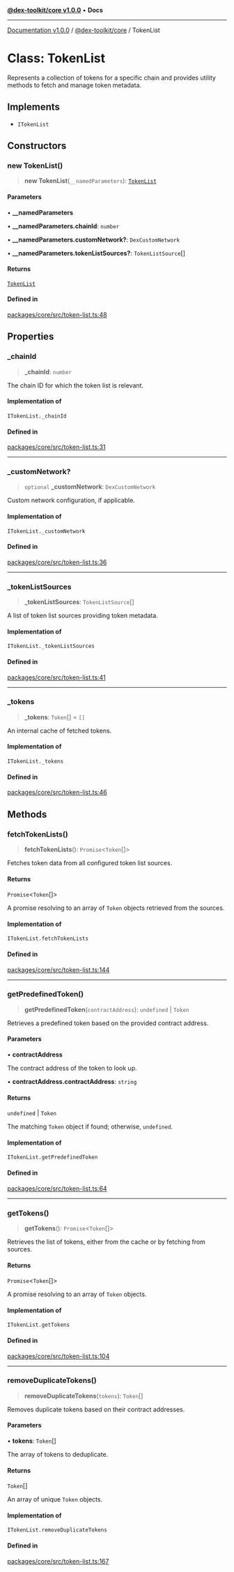 [**@dex-toolkit/core v1.0.0**](../README.md) • **Docs**

***

[Documentation v1.0.0](../../../packages.md) / [@dex-toolkit/core](../README.md) / TokenList

# Class: TokenList

Represents a collection of tokens for a specific chain and provides utility methods
to fetch and manage token metadata.

## Implements

- `ITokenList`

## Constructors

### new TokenList()

> **new TokenList**(`__namedParameters`): [`TokenList`](TokenList.md)

#### Parameters

• **\_\_namedParameters**

• **\_\_namedParameters.chainId**: `number`

• **\_\_namedParameters.customNetwork?**: `DexCustomNetwork`

• **\_\_namedParameters.tokenListSources?**: `TokenListSource`[]

#### Returns

[`TokenList`](TokenList.md)

#### Defined in

[packages/core/src/token-list.ts:48](https://github.com/niZmosis/dex-toolkit/blob/3d8b41b44787b30fbea5de3ab4737662ffb61bc8/packages/core/src/token-list.ts#L48)

## Properties

### \_chainId

> **\_chainId**: `number`

The chain ID for which the token list is relevant.

#### Implementation of

`ITokenList._chainId`

#### Defined in

[packages/core/src/token-list.ts:31](https://github.com/niZmosis/dex-toolkit/blob/3d8b41b44787b30fbea5de3ab4737662ffb61bc8/packages/core/src/token-list.ts#L31)

***

### \_customNetwork?

> `optional` **\_customNetwork**: `DexCustomNetwork`

Custom network configuration, if applicable.

#### Implementation of

`ITokenList._customNetwork`

#### Defined in

[packages/core/src/token-list.ts:36](https://github.com/niZmosis/dex-toolkit/blob/3d8b41b44787b30fbea5de3ab4737662ffb61bc8/packages/core/src/token-list.ts#L36)

***

### \_tokenListSources

> **\_tokenListSources**: `TokenListSource`[]

A list of token list sources providing token metadata.

#### Implementation of

`ITokenList._tokenListSources`

#### Defined in

[packages/core/src/token-list.ts:41](https://github.com/niZmosis/dex-toolkit/blob/3d8b41b44787b30fbea5de3ab4737662ffb61bc8/packages/core/src/token-list.ts#L41)

***

### \_tokens

> **\_tokens**: `Token`[] = `[]`

An internal cache of fetched tokens.

#### Implementation of

`ITokenList._tokens`

#### Defined in

[packages/core/src/token-list.ts:46](https://github.com/niZmosis/dex-toolkit/blob/3d8b41b44787b30fbea5de3ab4737662ffb61bc8/packages/core/src/token-list.ts#L46)

## Methods

### fetchTokenLists()

> **fetchTokenLists**(): `Promise`\<`Token`[]\>

Fetches token data from all configured token list sources.

#### Returns

`Promise`\<`Token`[]\>

A promise resolving to an array of `Token` objects retrieved from the sources.

#### Implementation of

`ITokenList.fetchTokenLists`

#### Defined in

[packages/core/src/token-list.ts:144](https://github.com/niZmosis/dex-toolkit/blob/3d8b41b44787b30fbea5de3ab4737662ffb61bc8/packages/core/src/token-list.ts#L144)

***

### getPredefinedToken()

> **getPredefinedToken**(`contractAddress`): `undefined` \| `Token`

Retrieves a predefined token based on the provided contract address.

#### Parameters

• **contractAddress**

The contract address of the token to look up.

• **contractAddress.contractAddress**: `string`

#### Returns

`undefined` \| `Token`

The matching `Token` object if found; otherwise, `undefined`.

#### Implementation of

`ITokenList.getPredefinedToken`

#### Defined in

[packages/core/src/token-list.ts:64](https://github.com/niZmosis/dex-toolkit/blob/3d8b41b44787b30fbea5de3ab4737662ffb61bc8/packages/core/src/token-list.ts#L64)

***

### getTokens()

> **getTokens**(): `Promise`\<`Token`[]\>

Retrieves the list of tokens, either from the cache or by fetching from sources.

#### Returns

`Promise`\<`Token`[]\>

A promise resolving to an array of `Token` objects.

#### Implementation of

`ITokenList.getTokens`

#### Defined in

[packages/core/src/token-list.ts:104](https://github.com/niZmosis/dex-toolkit/blob/3d8b41b44787b30fbea5de3ab4737662ffb61bc8/packages/core/src/token-list.ts#L104)

***

### removeDuplicateTokens()

> **removeDuplicateTokens**(`tokens`): `Token`[]

Removes duplicate tokens based on their contract addresses.

#### Parameters

• **tokens**: `Token`[]

The array of tokens to deduplicate.

#### Returns

`Token`[]

An array of unique `Token` objects.

#### Implementation of

`ITokenList.removeDuplicateTokens`

#### Defined in

[packages/core/src/token-list.ts:167](https://github.com/niZmosis/dex-toolkit/blob/3d8b41b44787b30fbea5de3ab4737662ffb61bc8/packages/core/src/token-list.ts#L167)
